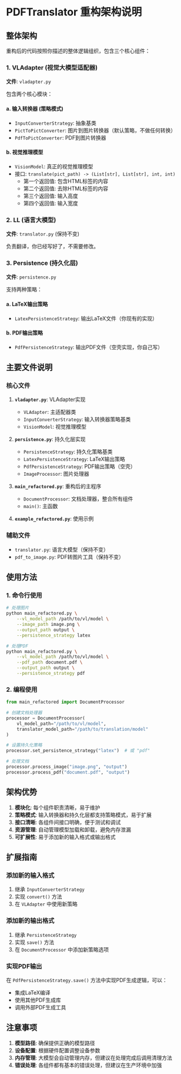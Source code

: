 # PDFTranslator 重构架构说明

## 整体架构

重构后的代码按照你描述的整体逻辑组织，包含三个核心组件：

### 1. VLAdapter (视觉大模型适配器)

**文件**: `vladapter.py`

包含两个核心模块：

#### a. 输入转换器 (策略模式)
- `InputConverterStrategy`: 抽象基类
- `PictToPictConverter`: 图片到图片转换器（默认策略，不做任何转换）
- `PdfToPictConverter`: PDF到图片转换器

#### b. 视觉推理模型
- `VisionModel`: 真正的视觉推理模型
- 接口: `translate(pict_path) -> (List[str], List[str], int, int)`
  - 第一个返回值: 包含HTML标签的内容
  - 第二个返回值: 去除HTML标签的内容
  - 第三个返回值: 输入高度
  - 第四个返回值: 输入宽度

### 2. LL (语言大模型)

**文件**: `translator.py` (保持不变)

负责翻译，你已经写好了，不需要修改。

### 3. Persistence (持久化层)

**文件**: `persistence.py`

支持两种策略：

#### a. LaTeX输出策略
- `LatexPersistenceStrategy`: 输出LaTeX文件（你现有的实现）

#### b. PDF输出策略
- `PdfPersistenceStrategy`: 输出PDF文件（空壳实现，你自己写）

## 主要文件说明

### 核心文件

1. **`vladapter.py`**: VLAdapter实现
   - `VLAdapter`: 主适配器类
   - `InputConverterStrategy`: 输入转换器策略基类
   - `VisionModel`: 视觉推理模型

2. **`persistence.py`**: 持久化层实现
   - `PersistenceStrategy`: 持久化策略基类
   - `LatexPersistenceStrategy`: LaTeX输出策略
   - `PdfPersistenceStrategy`: PDF输出策略（空壳）
   - `ImageProcessor`: 图片处理器

3. **`main_refactored.py`**: 重构后的主程序
   - `DocumentProcessor`: 文档处理器，整合所有组件
   - `main()`: 主函数

4. **`example_refactored.py`**: 使用示例

### 辅助文件

- `translator.py`: 语言大模型（保持不变）
- `pdf_to_image.py`: PDF转图片工具（保持不变）

## 使用方法

### 1. 命令行使用

```bash
# 处理图片
python main_refactored.py \
    --vl_model_path /path/to/vl/model \
    --image_path image.png \
    --output_path output \
    --persistence_strategy latex

# 处理PDF
python main_refactored.py \
    --vl_model_path /path/to/vl/model \
    --pdf_path document.pdf \
    --output_path output \
    --persistence_strategy pdf
```

### 2. 编程使用

```python
from main_refactored import DocumentProcessor

# 创建文档处理器
processor = DocumentProcessor(
    vl_model_path="/path/to/vl/model",
    translator_model_path="/path/to/translation/model"
)

# 设置持久化策略
processor.set_persistence_strategy("latex")  # 或 "pdf"

# 处理文档
processor.process_image("image.png", "output")
processor.process_pdf("document.pdf", "output")
```

## 架构优势

1. **模块化**: 每个组件职责清晰，易于维护
2. **策略模式**: 输入转换器和持久化层都支持策略模式，易于扩展
3. **接口清晰**: 各组件间接口明确，便于测试和调试
4. **资源管理**: 自动管理模型加载和卸载，避免内存泄漏
5. **可扩展性**: 易于添加新的输入格式或输出格式

## 扩展指南

### 添加新的输入格式

1. 继承 `InputConverterStrategy`
2. 实现 `convert()` 方法
3. 在 `VLAdapter` 中使用新策略

### 添加新的输出格式

1. 继承 `PersistenceStrategy`
2. 实现 `save()` 方法
3. 在 `DocumentProcessor` 中添加新策略选项

### 实现PDF输出

在 `PdfPersistenceStrategy.save()` 方法中实现PDF生成逻辑，可以：
- 集成LaTeX编译
- 使用其他PDF生成库
- 调用外部PDF生成工具

## 注意事项

1. **模型路径**: 确保提供正确的模型路径
2. **设备配置**: 根据硬件配置调整设备参数
3. **内存管理**: 大模型会自动管理内存，但建议在处理完成后调用清理方法
4. **错误处理**: 各组件都有基本的错误处理，但建议在生产环境中加强
